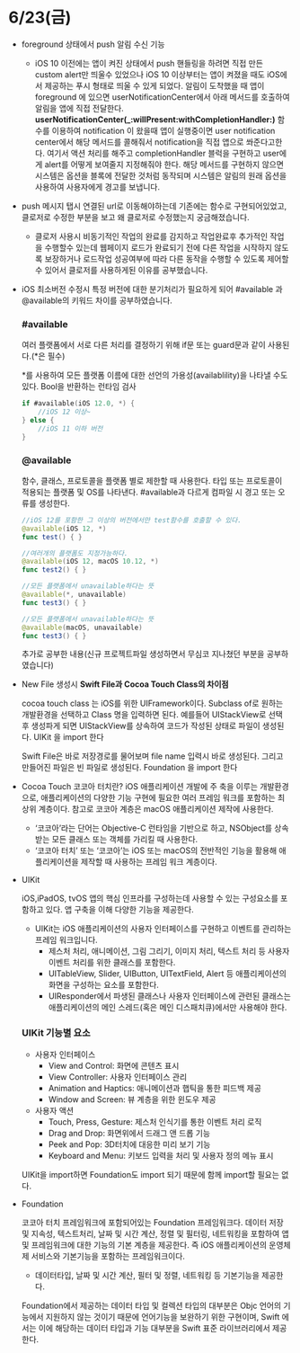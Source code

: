 # 6/23(금)

- foreground 상태에서 push 알림 수신 기능
    - iOS 10 이전에는 앱이 켜진 상태에서 push 핸들링을 하려면 직접 만든 custom alert만 띄울수 있었으나 iOS 10 이상부터는 앱이 켜졌을 때도 iOS에서 제공하는 푸시 형태로 띄울 수 있게 되었다.
    알림이 도착했을 때 앱이 foreground 에 있으면 userNotificationCenter에서 아래 메서드를 호출하여 알림을 앱에 직접 전달한다. 
    **userNotificationCenter(_:willPresent:withCompletionHandler:)**
    함수를 이용하여 notification 이 왔을때 앱이 실행중이면 user notification center에서 해당 메서드를 콜해줘서 notification을 직접 앱으로 쏴준다고한다.
    여기서 액션 처리를 해주고 completionHandler 블럭을 구현하고 user에게 alert를 어떻게 보여줄지 지정해줘야 한다. 
    해당 메서드를 구현하지 않으면 시스템은 옵션을 블록에 전달한 것처럼 동작되며 시스템은 알림의 원래 옵션을 사용하여 사용자에게 경고를 보냅니다.

- push 메시지 탭시 연결된 url로 이동해야하는데 기존에는 함수로 구현되어있었고, 클로저로 수정한 부분을 보고 왜 클로저로 수정했는지 궁금해졌습니다.
    - 클로저 사용시 비동기적인 작업의 완료를 감지하고 작업완료후 추가적인 작업을 수행할수 있는데 웹페이지 로드가 완료되기 전에 다른 작업을 시작하지 않도록 보장하거나 로드작업 성공여부에 따라 다른 동작을 수행할 수 있도록 제어할 수 있어서 클로저를 사용하게된 이유를 공부했습니다.
 
- iOS 최소버전 수정시 특정 버전에 대한 분기처리가 필요하게 되어 #available 과 @available의 키워드 차이를 공부하였습니다.
    
    ### #available
    
    여러 플랫폼에서 서로 다른 처리를 결정하기 위해 if문 또는 guard문과 같이 사용된다.(*은 필수)
    
    *를 사용하여 모든 플랫폼 이름에 대한 선언의 가용성(availablility)을 나타낼 수도 있다.
    Bool을 반환하는 런타임 검사
    
    ```swift
    if #available(iOS 12.0, *) {
    	//iOS 12 이상~
    } else {
    	//iOS 11 이하 버전
    }
    ```
    
    ### @available
    
    함수, 클래스, 프로토콜을 플랫폼 별로 제한할 때 사용한다. 타입 또는 프로토콜이 적용되는 플랫폼 및 OS를 나타낸다. #available과 다르게 컴파일 시 경고 또는 오류를 생성한다.
    
    ```swift
    //iOS 12를 포함한 그 이상의 버전에서만 test함수를 호출할 수 있다.
    @available(iOS 12, *)
    func test() { }
    
    //여러개의 플랫폼도 지정가능하다.
    @available(iOS 12, macOS 10.12, *)
    func test2() { }
    
    //모든 플랫폼에서 unavailable하다는 뜻
    @available(*, unavailable)
    func test3() { }
    
    //모든 플랫폼에서 unavailable하다는 뜻
    @available(macOS, unavailable)
    func test3() { }
    ```

    추가로 공부한 내용(신규 프로젝트파일 생성하면서 무심코 지나쳤던 부분을 공부하였습니다)

- New File 생성시 ****Swift File과 Cocoa Touch Class의 차이점****
    
    
    cocoa touch class 는 iOS를 위한 UIFramework이다. Subclass of로 원하는 개발환경을 선택하고 Class 명을 입력하면 된다. 예를들어 UIStackView로 선택 후 생성파게 되면 UIStackView를 상속하여 코드가 작성된 상태로 파일이 생성된다.  UIKit 을 import 한다
    
    Swift File은 바로 저장경로를 물어보며 file name 입력시 바로 생성된다. 그리고 만들어진 파일은 빈 파일로 생성된다.  Foundation 을 import 한다
    
- Cocoa Touch
코코아 터치란? iOS 애플리케이션 개발에 주 축을 이루는 개발환경으로, 애플리케이션의 다양한 기능 구현에 필요한 여러 프레임 워크를 포함하는 최상위 계층이다. 참고로 코코아 계층은 macOS 애플리케이션 제작에 사용한다.
    - ‘코코아’라는 단어는 Objective-C 런타임을 기반으로 하고, NSObject를 상속받는 모든 클래스 또는 객체를 가리킬 때 사용한다.
    - ‘코코아 터치’ 또는 ‘코코아’는 iOS 또는 macOS의 전반적인 기능을 활용해 애플리케이션을 제작할 때 사용하는 프레임 워크 계층이다.
    
    
- UIKit
    
    iOS,iPadOS, tvOS 앱의 핵심 인프라를 구성하는데 사용할 수 있는 구성요소를 포함하고 있다. 앱 구축을 이해 다양한 기능을 제공한다. 
    
    - UIKit는 iOS 애플리케이션의 사용자 인터페이스를 구현하고 이벤트를 관리하는 프레임 워크입니다.
        - 제스처 처리, 애니메이션, 그림 그리기, 이미지 처리, 텍스트 처리 등 사용자 이벤트 처리를 위한 클래스를 포함한다.
        - UITableView, Slider, UIButton, UITextField, Alert 등 애플리케이션의 화면을 구성하는 요소를 포함한다.
        - UIResponder에서 파생된 클래스나 사용자 인터페이스에 관련된 클래스는 애플리케이션의 메인 스레드(혹은 메인 디스패치큐)에서만 사용해야 한다.
    
    ### UIKit 기능별 요소
    
    - 사용자 인터페이스
        - View and Control: 화면에 콘텐츠 표시
        - View Controller: 사용자 인터페이스 관리
        - Animation and Haptics: 애니메이션과 햅틱을 통한 피드백 제공
        - Window and Screen: 뷰 계층을 위한 윈도우 제공
    - 사용자 액션
        - Touch, Press, Gesture: 제스처 인식기를 통한 이벤트 처리 로직
        - Drag and Drop: 화면위에서 드래그 앤 드롭 기능
        - Peek and Pop: 3D터치에 대응한 미리 보기 기능
        - Keyboard and Menu: 키보드 입력을 처리 및 사용자 정의 메뉴 표시
    
    UIKit을 import하면 Foundation도 import 되기 때문에 함께 import할 필요는 없다.
    
- Foundation
    
    코코아 터치 프레임워크에 포함되어있는 Foundation 프레임워크다. 데이터 저장 및 지속성, 텍스트처리, 날짜 및 시간 계산, 정렬 및 필터링, 네트워킹을 포함하여 앱 및 프레임워크에 대한 기능의 기본 계층을 제공한다. 즉 iOS 애플리케이션의 운영체제 서비스와 기본기능을 포함하는 프레임워크이다. 
    
    - 데이터타입, 날짜 및 시간 계산, 필터 및 정렬, 네트워킹 등 기본기능을 제공한다.
    
    Foundation에서 제공하는 데이터 타입 및 컬렉션 타입의 대부분은 Objc 언어의 기능에서 지원하지 않는 것이기 때문에 언어기능을 보완하기 위한 구현이며, Swift 에서는 이에 해당하는 데이터 타입과 기능 대부분을 Swift 표준 라이브러리에서 제공한다.

